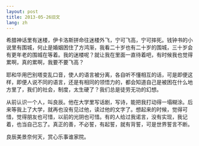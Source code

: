 ```yaml
---
layout: post
title: 2013-05-26旧文
lang: zh
---
```


希腊神话里有迷楼，伊卡洛斯拼命往迷楼外飞，宁可飞高，宁可摔死。钱钟书的小说里有围城，何止是婚姻困住了方鸿渐，我看二十岁也有二十岁的围城，三十岁会有更年老的围城在等着。我的迷楼呢？就让我在里面一直待着吧，有时候我也觉得累啊，真的累啊，我要不要飞高？

耶和华用巴别塔变乱口音，使人的语言被分离，各自听不懂相互的话，可是即便这样，即便人说不同的语言，还是有相同的领悟力的，都会知道自己是被困在什么地方里了，我们的社会，制度，太生硬了？我们总是徒劳无功的幻想。

从前认识一个人，叫良辰。他在大学里写话剧，写诗，能把我打动得一塌糊涂。后来等我上了大学，就再也没有见过他，读过他的文字了。想起来的时候，觉得可惜，觉得朋友也可惜，以前的光阴也可惜。有的人给过我诺言，没有实现，我记着，也当自己忘了。真正的善，不必誓，有起誓，就有背誓，可是世界誓言不断。

良辰美景奈何天，赏心乐事谁家院。